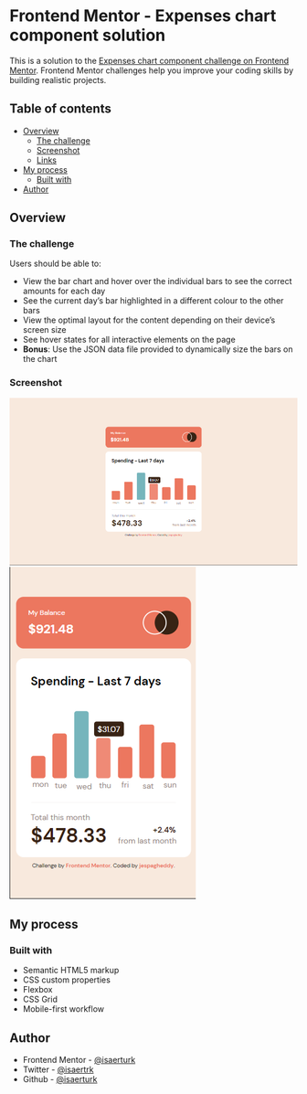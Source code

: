 # Frontend Mentor - Expenses chart component solution

This is a solution to the [Expenses chart component challenge on Frontend Mentor](https://www.frontendmentor.io/challenges/expenses-chart-component-e7yJBUdjwt). Frontend Mentor challenges help you improve your coding skills by building realistic projects. 

## Table of contents

- [Overview](#overview)
  - [The challenge](#the-challenge)
  - [Screenshot](#screenshot)
  - [Links](#links)
- [My process](#my-process)
  - [Built with](#built-with)
- [Author](#author)


## Overview

### The challenge

Users should be able to:

- View the bar chart and hover over the individual bars to see the correct amounts for each day
- See the current day’s bar highlighted in a different colour to the other bars
- View the optimal layout for the content depending on their device’s screen size
- See hover states for all interactive elements on the page
- **Bonus**: Use the JSON data file provided to dynamically size the bars on the chart

### Screenshot

![](/images/Screenshot_1.png)
![](/images/Screenshot_2.png)

## My process

### Built with

- Semantic HTML5 markup
- CSS custom properties
- Flexbox
- CSS Grid
- Mobile-first workflow

## Author

- Frontend Mentor - [@isaerturk](https://www.frontendmentor.io/profile/isaerturk)
- Twitter - [@isaertrk](https://www.twitter.com/isaertrk)
- Github - [@isaerturk](https://github.com/isaerturk)
